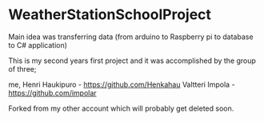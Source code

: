 # WeatherStationSchoolProject
Main idea was transferring data (from arduino to Raspberry pi to database to C# application)

This is my second years first project and it was accomplished by the group of three;

me,
Henri Haukipuro - https://github.com/Henkahau
Valtteri Impola - https://github.com/impolar

Forked from my other account which will probably get deleted soon.

